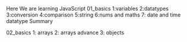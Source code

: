 Here We are learning JavaScript
01_basics
1:variables
2:datatypes
3:conversion
4:comparison
5:string
6:nums and maths
7: date and time
datatype Summary

02_basics
1: arrays
2: arrays advance
3: objects